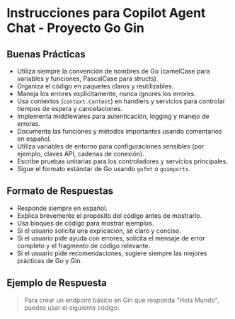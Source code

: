 # Instrucciones para Copilot Agent Chat - Proyecto Go Gin

## Buenas Prácticas

- Utiliza siempre la convención de nombres de Go (camelCase para variables y funciones, PascalCase para structs).
- Organiza el código en paquetes claros y reutilizables.
- Maneja los errores explícitamente, nunca ignores los errores.
- Usa contextos (`context.Context`) en handlers y servicios para controlar tiempos de espera y cancelaciones.
- Implementa middlewares para autenticación, logging y manejo de errores.
- Documenta las funciones y métodos importantes usando comentarios en español.
- Utiliza variables de entorno para configuraciones sensibles (por ejemplo, claves API, cadenas de conexión).
- Escribe pruebas unitarias para los controladores y servicios principales.
- Sigue el formato estándar de Go usando `gofmt` o `goimports`.

## Formato de Respuestas

- Responde siempre en español.
- Explica brevemente el propósito del código antes de mostrarlo.
- Usa bloques de código para mostrar ejemplos.
- Si el usuario solicita una explicación, sé claro y conciso.
- Si el usuario pide ayuda con errores, solicita el mensaje de error completo y el fragmento de código relevante.
- Si el usuario pide recomendaciones, sugiere siempre las mejores prácticas de Go y Gin.

## Ejemplo de Respuesta

> Para crear un endpoint básico en Gin que responda "Hola Mundo", puedes usar el siguiente código:
